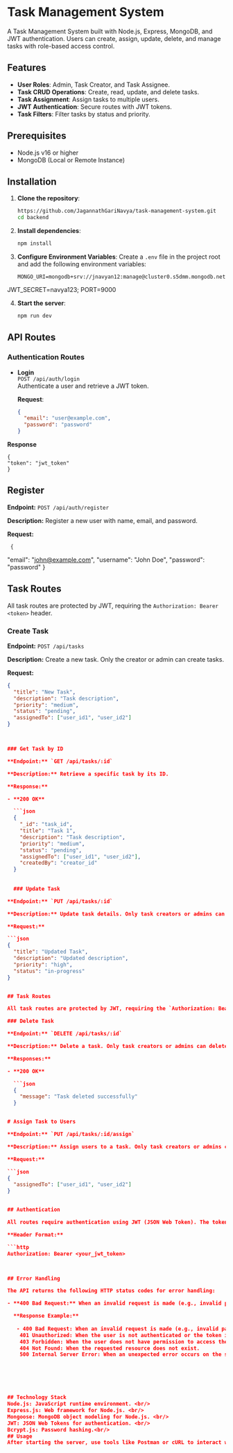 # Task Management System

A Task Management System built with Node.js, Express, MongoDB, and JWT authentication. Users can create, assign, update, delete, and manage tasks with role-based access control.

## Features

- **User Roles**: Admin, Task Creator, and Task Assignee.
- **Task CRUD Operations**: Create, read, update, and delete tasks.
- **Task Assignment**: Assign tasks to multiple users.
- **JWT Authentication**: Secure routes with JWT tokens.
- **Task Filters**: Filter tasks by status and priority.
  
## Prerequisites

- Node.js v16 or higher
- MongoDB (Local or Remote Instance)

## Installation

1. **Clone the repository**:
    ```bash
   https://github.com/JagannathGariNavya/task-management-system.git
    cd backend
    ```

2. **Install dependencies**:
    ```bash
    npm install
    ```

3. **Configure Environment Variables**:
    Create a `.env` file in the project root and add the following environment variables:
    ```env
    MONGO_URI=mongodb+srv://jnavyan12:manage@cluster0.s5dmm.mongodb.net/
  JWT_SECRET=navya123;
  PORT=9000

4. **Start the server**:
    ```bash
    npm run dev
    ```

## API Routes

### Authentication Routes

- **Login**  
  `POST /api/auth/login`  
  Authenticate a user and retrieve a JWT token.
  
  **Request**:
  ```json
  {
    "email": "user@example.com",
    "password": "password"
  }
 **Response**

    {
    "token": "jwt_token"
    }


 ## Register

**Endpoint:** `POST /api/auth/register`

**Description:** Register a new user with name, email, and password.

**Request:**

     {
  "email": "john@example.com",
  "username": "John Doe",
  "password": "password"
   }


 ## Task Routes

All task routes are protected by JWT, requiring the `Authorization: Bearer <token>` header.

### Create Task

**Endpoint:** `POST /api/tasks`

**Description:** Create a new task. Only the creator or admin can create tasks.

**Request:**

```json
{
  "title": "New Task",
  "description": "Task description",
  "priority": "medium",
  "status": "pending",
  "assignedTo": ["user_id1", "user_id2"]
}



### Get Task by ID

**Endpoint:** `GET /api/tasks/:id`

**Description:** Retrieve a specific task by its ID.

**Response:**

- **200 OK**

  ```json
  {
    "_id": "task_id",
    "title": "Task 1",
    "description": "Task description",
    "priority": "medium",
    "status": "pending",
    "assignedTo": ["user_id1", "user_id2"],
    "createdBy": "creator_id"
  }
  
  
  ### Update Task

**Endpoint:** `PUT /api/tasks/:id`

**Description:** Update task details. Only task creators or admins can update tasks.

**Request:**

```json
{
  "title": "Updated Task",
  "description": "Updated description",
  "priority": "high",
  "status": "in-progress"
}


## Task Routes

All task routes are protected by JWT, requiring the `Authorization: Bearer <token>` header.

### Delete Task

**Endpoint:** `DELETE /api/tasks/:id`

**Description:** Delete a task. Only task creators or admins can delete tasks.

**Responses:**

- **200 OK**

  ```json
  {
    "message": "Task deleted successfully"
  }


# Assign Task to Users

**Endpoint:** `PUT /api/tasks/:id/assign`

**Description:** Assign users to a task. Only task creators or admins can assign tasks.

**Request:**

```json
{
  "assignedTo": ["user_id1", "user_id2"]
}


## Authentication

All routes require authentication using JWT (JSON Web Token). The token must be passed in the `Authorization` header of every request.

**Header Format:**

```http
Authorization: Bearer <your_jwt_token>



## Error Handling

The API returns the following HTTP status codes for error handling:

- **400 Bad Request:** When an invalid request is made (e.g., invalid parameters).

  **Response Example:**
    
   - 400 Bad Request: When an invalid request is made (e.g., invalid parameters).
    401 Unauthorized: When the user is not authenticated or the token is invalid.
    403 Forbidden: When the user does not have permission to access the resource.
    404 Not Found: When the requested resource does not exist.
    500 Internal Server Error: When an unexpected error occurs on the server.






## Technology Stack
Node.js: JavaScript runtime environment. <br/>
Express.js: Web framework for Node.js. <br/>
Mongoose: MongoDB object modeling for Node.js. <br/>
JWT: JSON Web Tokens for authentication. <br/>
Bcrypt.js: Password hashing.<br/>
## Usage
After starting the server, use tools like Postman or cURL to interact with the API endpoints as described above.
